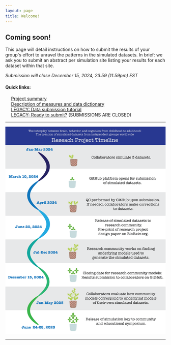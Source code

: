 ```yaml
---
layout: page
title: Welcome!
---
```


## Coming soon!
 
This page will detail instructions on how to submit the results of your group's effort to unravel the patterns in the simulated datasets.
In brief: we ask you to submit an abstract per simulation site listing your results for each dataset within that site.
 
_Submission will close December 15, 2024, 23.59 (11.59pm) EST_

#### Quick links:
&emsp; [Project summary](pages/full_abstract.html) \
&emsp; [Description of measures and data dictionary](pages/measures.html) \
&emsp; [LEGACY: Data submission tutorial](pages/tutorial.html) \
&emsp; [LEGACY: Ready to submit?](pages/submit.html) (SUBMISSIONS ARE CLOSED)

---
<p align="center">
    <img src="./images/Workflow_simulation_6.png" width="600"/>
</p>

---

